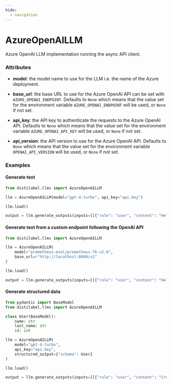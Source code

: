 ```yaml
---
hide:
  - navigation
---
```

# AzureOpenAILLM


Azure OpenAI LLM implementation running the async API client.







### Attributes

- **model**: the model name to use for the LLM i.e. the name of the Azure deployment.

- **base_url**: the base URL to use for the Azure OpenAI API can be set with `AZURE_OPENAI_ENDPOINT`.  Defaults to `None` which means that the value set for the environment variable  `AZURE_OPENAI_ENDPOINT` will be used, or `None` if not set.

- **api_key**: the API key to authenticate the requests to the Azure OpenAI API. Defaults to `None`  which means that the value set for the environment variable `AZURE_OPENAI_API_KEY` will be  used, or `None` if not set.

- **api_version**: the API version to use for the Azure OpenAI API. Defaults to `None` which means  that the value set for the environment variable `OPENAI_API_VERSION` will be used, or  `None` if not set.







### Examples


#### Generate text
```python
from distilabel.llms import AzureOpenAILLM

llm = AzureOpenAILLM(model="gpt-4-turbo", api_key="api.key")

llm.load()

output = llm.generate_outputs(inputs=[[{"role": "user", "content": "Hello world!"}]])
```

#### Generate text from a custom endpoint following the OpenAI API
```python
from distilabel.llms import AzureOpenAILLM

llm = AzureOpenAILLM(
    model="prometheus-eval/prometheus-7b-v2.0",
    base_url=r"http://localhost:8080/v1"
)

llm.load()

output = llm.generate_outputs(inputs=[[{"role": "user", "content": "Hello world!"}]])
```

#### Generate structured data
```python
from pydantic import BaseModel
from distilabel.llms import AzureOpenAILLM

class User(BaseModel):
    name: str
    last_name: str
    id: int

llm = AzureOpenAILLM(
    model="gpt-4-turbo",
    api_key="api.key",
    structured_output={"schema": User}
)

llm.load()

output = llm.generate_outputs(inputs=[[{"role": "user", "content": "Create a user profile for the following marathon"}]])
```



